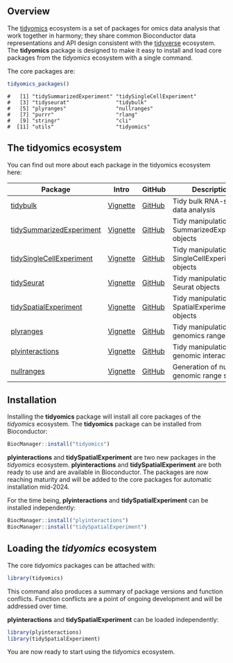 
<!-- README.md is generated from README.Rmd. Please edit that file -->

## Overview

The [tidyomics](https://github.com/tidyomics) ecosystem is a set of
packages for omics data analysis that work together in harmony; they
share common Bioconductor data representations and API design consistent
with the [tidyverse](https://www.tidyverse.org/) ecosystem. The
**tidyomics** package is designed to make it easy to install and load
core packages from the *tidyomics* ecosystem with a single command.

The core packages are:

``` r
tidyomics_packages()
```

    #   [1] "tidySummarizedExperiment" "tidySingleCellExperiment"
    #   [3] "tidyseurat"               "tidybulk"                
    #   [5] "plyranges"                "nullranges"              
    #   [7] "purrr"                    "rlang"                   
    #   [9] "stringr"                  "cli"                     
    #  [11] "utils"                    "tidyomics"

## The tidyomics ecosystem

You can find out more about each package in the tidyomics ecosystem
here:

| Package                                                                             | Intro                                                                                         | GitHub                                                               | Description                                       |
|-------------------------------------------------------------------------------------|-----------------------------------------------------------------------------------------------|----------------------------------------------------------------------|---------------------------------------------------|
| [tidybulk](https://stemangiola.github.io/tidybulk/)                                 | [Vignette](https://stemangiola.github.io/tidybulk/articles/introduction.html)                 | [GitHub](https://github.com/stemangiola/tidybulk/)                   | Tidy bulk RNA-seq data analysis                   |
| [tidySummarizedExperiment](https://stemangiola.github.io/tidySummarizedExperiment/) | [Vignette](https://stemangiola.github.io/tidySummarizedExperiment/articles/introduction.html) | [GitHub](https://github.com/stemangiola/tidySummarizedExperiment)    | Tidy manipulation of SummarizedExperiment objects |
| [tidySingleCellExperiment](https://stemangiola.github.io/tidySingleCellExperiment)  | [Vignette](https://stemangiola.github.io/tidySingleCellExperiment/articles/introduction.html) | [GitHub](https://github.com/stemangiola/tidySingleCellExperiment)    | Tidy manipulation of SingleCellExperiment objects |
| [tidySeurat](https://stemangiola.github.io/tidyseurat/)                             | [Vignette](https://stemangiola.github.io/tidyseurat/articles/introduction.html)               | [GitHub](https://github.com/stemangiola/tidyseurat)                  | Tidy manipulation of Seurat objects               |
| [tidySpatialExperiment](https://william-hutchison.github.io/tidySpatialExperiment/) | [Vignette](https://william-hutchison.github.io/tidySpatialExperiment/articles/overview.html)  | [GitHub](https://github.com/william-hutchison/tidySpatialExperiment) | Tidy manipulation of SpatialExperiment objects    |
| [plyranges](https://sa-lee.github.io/plyranges/)                                    | [Vignette](https://sa-lee.github.io/plyranges/articles/an-introduction.html)                  | [GitHub](https://github.com/sa-lee/plyranges)                        | Tidy manipulation of genomics ranges              |
| [plyinteractions](https://tidyomics.github.io/plyinteractions/)                     | [Vignette](https://tidyomics.github.io/plyinteractions/articles/plyinteractions.html)         | [GitHub](https://github.com/tidyomics/plyinteractions)               | Tidy manipulation of genomic interactions         |
| [nullranges](https://nullranges.github.io/nullranges/)                              | [Vignette](https://nullranges.github.io/nullranges/articles/nullranges.html)                  | [GitHub](https://github.com/nullranges/nullranges/)                  | Generation of null genomic range sets             |

## Installation

Installing the **tidyomics** package will install all core packages of
the *tidyomics* ecosystem. The **tidyomics** package can be installed
from Bioconductor:

``` r
BiocManager::install("tidyomics")
```

**plyinteractions** and **tidySpatialExperiment** are two new packages
in the *tidyomics* ecosystem. **plyinteractions** and
**tidySpatialExperiment** are both ready to use and are available in
Bioconductor. The packages are now reaching maturity and will be added
to the core packages for automatic installation mid-2024.

For the time being, **plyinteractions** and **tidySpatialExperiment**
can be installed independently:

``` r
BiocManager::install("plyinteractions")
BiocManager::install("tidySpatialExperiment")
```

## Loading the *tidyomics* ecosystem

The core *tidyomics* packages can be attached with:

``` r
library(tidyomics)
```

This command also produces a summary of package versions and function
conflicts. Function conflicts are a point of ongoing development and
will be addressed over time.

**plyinteractions** and **tidySpatialExperiment** can be loaded
independently:

``` r
library(plyinteractions)
library(tidySpatialExperiment)
```

You are now ready to start using the *tidyomics* ecosystem.

